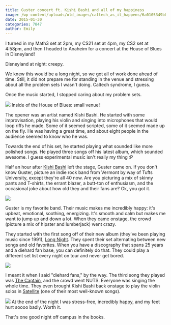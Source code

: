 ```yaml
---
title: Guster concert ft. Kishi Bashi and all of my happiness
image: /wp-content/uploads/old_images/caltech_as_it_happens/6a0105349b8251970b01b7c73beba7970b.jpg
date: 2015-01-30
categories: 7847
author: Emily
---
```



I turned in my Math3 set at 2pm, my CS21 set at 4pm, my CS2 set at 4:58pm, and then I headed to Anaheim for a concert at the House of Blues in Disneyland!

Disneyland at night: creepy.

We knew this would be a long night, so we got all of work done ahead of time. Still, it did not prepare me for standing in the venue and stressing about all the problem sets I wasn't doing. Caltech syndrome, I guess.

Once the music started, I stopped caring about my problem sets.


![](/old_images/caltech_as_it_happens/6a0105349b8251970b01b8d0c589dc970c.jpg)
Inside of the House of Blues: small venue!

The opener was an artist named Kishi Bashi. He started with some improvisation, playing his violin and singing into microphones that would loop riffs he made. Some of it seemed scripted, some of it seemed made up on the fly. He was having a great time, and about eight people in the audience seemed to know who he was.

Towards the end of his set, he started playing what sounded like more polished songs. He played three songs off his latest album, which sounded awesome. I guess experimental music isn't really my thing :P

Half an hour after [Kishi Bashi](https://www.youtube.com/watch?v=8IbhHTgj49M) left the stage, Guster came on. If you don't know Guster, picture an indie rock band from Vermont by way of Tufts University, except they're all 40 now. Are you picturing a mix of skinny pants and T-shirts, the errant blazer, a butt-ton of enthusiasm, and the occasional joke about how old they and their fans are? Ok, you got it.


![](/old_images/caltech_as_it_happens/6a0105349b8251970b01b8d0c58d02970c.jpg)

Guster is my favorite band. Their music makes me incredibly happy: it's upbeat, emotional, soothing, energizing. It's smooth and calm but makes me want to jump up and down a lot. When they came onstage, the crowd (picture a mix of hipster and lumberjack) went crazy.

They started with the first song off of their new album (they've been playing music since 1991), [Long Night](https://www.youtube.com/watch?v=YWLXETj6CSY). They spent their set alternating between new songs and old favorites. When you have a discography that spans 25 years and a diehard fan base, you can definitely do that. They could play a different set list every night on tour and never get bored.


![](/old_images/caltech_as_it_happens/6a0105349b8251970b01bb07dfaa9a970d.jpg)

I meant it when I said "diehard fans," by the way. The third song they played was [The Captain](https://www.youtube.com/watch?v=5NdDqal8PTw), and the crowd went NUTS. Everyone was singing the whole time. They even brought Kishi Bashi back onstage to play the violin solos in [Satellite](https://www.youtube.com/watch?v=PZtYa7UhCWc) (one of their most well-known songs).


![](/old_images/caltech_as_it_happens/6a0105349b8251970b01bb07dfab00970d.jpg)
At the end of the night I was stress-free, incredibly happy, and my feet hurt soooo badly. Worth it.

That's one good night off campus in the books.

